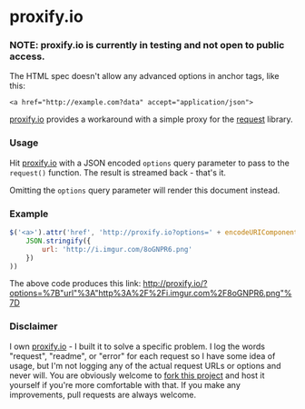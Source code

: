 # proxify.io

### NOTE: proxify.io is currently in testing and not open to public access.

The HTML spec doesn't allow any advanced options in anchor tags, like this:

`<a href="http://example.com?data" accept="application/json">`

[proxify.io](http://proxify.io) provides a workaround with a simple proxy for the [request](https://github.com/request/request) library.

### Usage

Hit [proxify.io](http://proxify.io) with a JSON encoded `options` query parameter to pass to the `request()` function. The result is streamed back - that's it.

Omitting the `options` query parameter will render this document instead.

### Example

```javascript
$('<a>').attr('href', 'http://proxify.io?options=' + encodeURIComponent(
	JSON.stringify({
		url: 'http://i.imgur.com/8oGNPR6.png'
	})
))
```

The above code produces this link:
	http://proxify.io/?options=%7B"url"%3A"http%3A%2F%2Fi.imgur.com%2F8oGNPR6.png"%7D

### Disclaimer

I own [proxify.io](http://proxify.io) - I built it to solve a specific problem. I log the words "request", "readme", or "error" for each request so I have some idea of usage, but I'm not logging any of the actual request URLs or options and never will. You are obviously welcome to [fork this project](http://github.com/alexwebb2/proxify.io) and host it yourself if you're more comfortable with that. If you make any improvements, pull requests are always welcome.